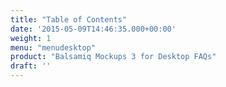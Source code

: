 ```yaml
---
title: "Table of Contents"
date: '2015-05-09T14:46:35.000+00:00'
weight: 1
menu: "menudesktop"
product: "Balsamiq Mockups 3 for Desktop FAQs"
draft: ''
---
```

